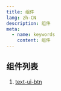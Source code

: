 ```yaml
---
title: 组件
lang: zh-CN
description: 组件
meta:
  - name: keywords
    content: 组件
---
```


## 组件列表 ##

1. [text-ui-btn](./testUiBtn)
